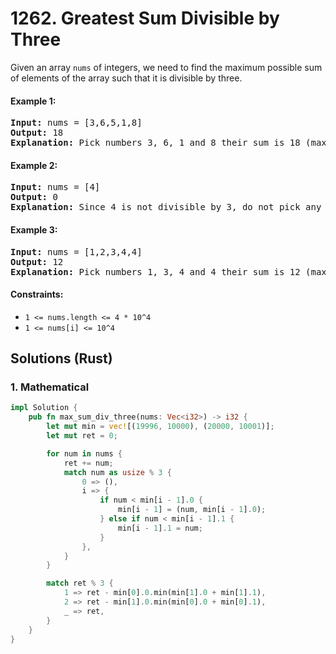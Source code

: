 # 1262. Greatest Sum Divisible by Three
Given an array ```nums``` of integers, we need to find the maximum possible sum of elements of the array such that it is divisible by three.

#### Example 1:
<pre>
<strong>Input:</strong> nums = [3,6,5,1,8]
<strong>Output:</strong> 18
<strong>Explanation:</strong> Pick numbers 3, 6, 1 and 8 their sum is 18 (maximum sum divisible by 3).
</pre>

#### Example 2:
<pre>
<strong>Input:</strong> nums = [4]
<strong>Output:</strong> 0
<strong>Explanation:</strong> Since 4 is not divisible by 3, do not pick any number.
</pre>

#### Example 3:
<pre>
<strong>Input:</strong> nums = [1,2,3,4,4]
<strong>Output:</strong> 12
<strong>Explanation:</strong> Pick numbers 1, 3, 4 and 4 their sum is 12 (maximum sum divisible by 3).
</pre>

#### Constraints:
* ```1 <= nums.length <= 4 * 10^4```
* ```1 <= nums[i] <= 10^4```

## Solutions (Rust)

### 1. Mathematical
```Rust
impl Solution {
    pub fn max_sum_div_three(nums: Vec<i32>) -> i32 {
        let mut min = vec![(19996, 10000), (20000, 10001)];
        let mut ret = 0;

        for num in nums {
            ret += num;
            match num as usize % 3 {
                0 => (),
                i => {
                    if num < min[i - 1].0 {
                        min[i - 1] = (num, min[i - 1].0);
                    } else if num < min[i - 1].1 {
                        min[i - 1].1 = num;
                    }
                },
            }
        }

        match ret % 3 {
            1 => ret - min[0].0.min(min[1].0 + min[1].1),
            2 => ret - min[1].0.min(min[0].0 + min[0].1),
            _ => ret,
        }
    }
}
```
